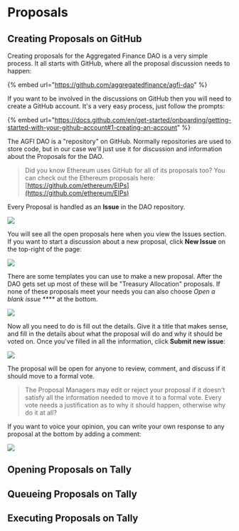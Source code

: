 # Proposals

## Creating Proposals on GitHub

Creating proposals for the Aggregated Finance DAO is a very simple process. It all starts with GitHub, where all the proposal discussion needs to happen:

{% embed url="https://github.com/aggregatedfinance/agfi-dao" %}

If you want to be involved in the discussions on GitHub then you will need to create a GitHub account. It's a very easy process, just follow the prompts:

{% embed url="https://docs.github.com/en/get-started/onboarding/getting-started-with-your-github-account#1-creating-an-account" %}

The AGFI DAO is a "repository" on GitHub. Normally repositories are used to store code, but in our case we'll just use it for discussion and information about the Proposals for the DAO.

> Did you know Ethereum uses GitHub for all of its proposals too? You can check out the Ethereum proposals here: [https://github.com/ethereum/EIPs](https://github.com/ethereum/EIPs)

Every Proposal is handled as an **Issue** in the DAO repository.

![](https://blog.aggregated.finance/content/images/2022/05/image-13.png)

You will see all the open proposals here when you view the Issues section. If you want to start a discussion about a new proposal, click **New Issue** on the top-right of the page:

![](https://blog.aggregated.finance/content/images/2022/05/image-14.png)

There are some templates you can use to make a new proposal. After the DAO gets set up most of these will be "Treasury Allocation" proposals. If none of these proposals meet your needs you can also choose _Open a blank issue_ **** at the bottom.

![](https://blog.aggregated.finance/content/images/2022/05/image-15.png)

Now all you need to do is fill out the details. Give it a title that makes sense, and fill in the details about what the proposal will do and why it should be voted on. Once you've filled in all the information, click **Submit new issue**:

![](https://blog.aggregated.finance/content/images/2022/05/image-16.png)

The proposal will be open for anyone to review, comment, and discuss if it should move to a formal vote.

> The Proposal Managers may edit or reject your proposal if it doesn't satisfy all the information needed to move it to a formal vote. Every vote needs a justification as to why it should happen, otherwise why do it at all?

If you want to voice your opinion, you can write your own response to any proposal at the bottom by adding a comment:

![](https://blog.aggregated.finance/content/images/2022/05/image-18.png)

## Opening Proposals on Tally



## Queueing Proposals on Tally



## Executing Proposals on Tally



